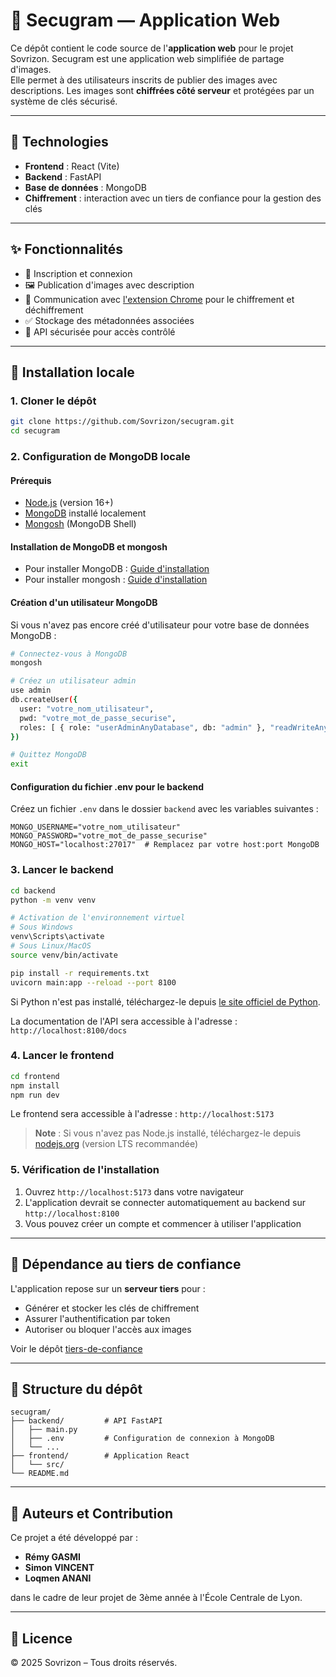 # 📸 Secugram — Application Web

Ce dépôt contient le code source de l'**application web** pour le projet Sovrizon. Secugram est une application web simplifiée de partage d'images.  
Elle permet à des utilisateurs inscrits de publier des images avec descriptions. Les images sont **chiffrées côté serveur** et protégées par un système de clés sécurisé.

---

## 🧱 Technologies

- **Frontend** : React (Vite)
- **Backend** : FastAPI
- **Base de données** : MongoDB
- **Chiffrement** : interaction avec un tiers de confiance pour la gestion des clés

---

## ✨ Fonctionnalités

- 📝 Inscription et connexion
- 🖼️ Publication d'images avec description
- 🔐 Communication avec [l'extension Chrome](https://github.com/Sovrizon/extension) pour le chiffrement et déchiffrement
- ✅ Stockage des métadonnées associées
- 🔗 API sécurisée pour accès contrôlé

---

## 🚀 Installation locale

### 1. Cloner le dépôt

```bash
git clone https://github.com/Sovrizon/secugram.git
cd secugram
```

### 2. Configuration de MongoDB locale

#### Prérequis
- [Node.js](https://nodejs.org/fr/download/) (version 16+)
- [MongoDB](https://www.mongodb.com/try/download/community) installé localement
- [Mongosh](https://www.mongodb.com/docs/mongodb-shell/install/) (MongoDB Shell)

#### Installation de MongoDB et mongosh
- Pour installer MongoDB : [Guide d'installation](https://www.mongodb.com/docs/manual/installation/)
- Pour installer mongosh : [Guide d'installation](https://www.mongodb.com/docs/mongodb-shell/install/)

#### Création d'un utilisateur MongoDB
Si vous n'avez pas encore créé d'utilisateur pour votre base de données MongoDB :

```bash
# Connectez-vous à MongoDB
mongosh

# Créez un utilisateur admin
use admin
db.createUser({
  user: "votre_nom_utilisateur",
  pwd: "votre_mot_de_passe_securise",
  roles: [ { role: "userAdminAnyDatabase", db: "admin" }, "readWriteAnyDatabase" ]
})

# Quittez MongoDB
exit
```

#### Configuration du fichier .env pour le backend

Créez un fichier `.env` dans le dossier `backend` avec les variables suivantes :

```
MONGO_USERNAME="votre_nom_utilisateur"
MONGO_PASSWORD="votre_mot_de_passe_securise"
MONGO_HOST="localhost:27017"  # Remplacez par votre host:port MongoDB
```

### 3. Lancer le backend

```bash
cd backend
python -m venv venv

# Activation de l'environnement virtuel
# Sous Windows
venv\Scripts\activate
# Sous Linux/MacOS
source venv/bin/activate

pip install -r requirements.txt
uvicorn main:app --reload --port 8100
```

Si Python n'est pas installé, téléchargez-le depuis [le site officiel de Python](https://www.python.org/downloads/).

La documentation de l'API sera accessible à l'adresse : `http://localhost:8100/docs`

### 4. Lancer le frontend

```bash
cd frontend
npm install
npm run dev
```

Le frontend sera accessible à l'adresse : `http://localhost:5173`

> **Note** : Si vous n'avez pas Node.js installé, téléchargez-le depuis [nodejs.org](https://nodejs.org/fr/download/) (version LTS recommandée)

### 5. Vérification de l'installation

1. Ouvrez `http://localhost:5173` dans votre navigateur
2. L'application devrait se connecter automatiquement au backend sur `http://localhost:8100`
3. Vous pouvez créer un compte et commencer à utiliser l'application


---

## 🔐 Dépendance au tiers de confiance

L'application repose sur un **serveur tiers** pour :

- Générer et stocker les clés de chiffrement
- Assurer l'authentification par token
- Autoriser ou bloquer l'accès aux images

Voir le dépôt [tiers-de-confiance](https://github.com/sovrizon/tiers-de-confiance)

---

## 📂 Structure du dépôt

```
secugram/
├── backend/         # API FastAPI
│   ├── main.py
│   ├── .env         # Configuration de connexion à MongoDB
│   └── ...
├── frontend/        # Application React
│   └── src/
└── README.md
```

---

## 👥 Auteurs et Contribution

Ce projet a été développé par :
- **Rémy GASMI**
- **Simon VINCENT**
- **Loqmen ANANI**

dans le cadre de leur projet de 3ème année à l'École Centrale de Lyon.

---

## 📄 Licence

© 2025 Sovrizon – Tous droits réservés.
